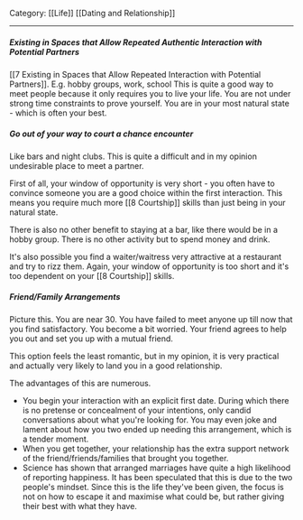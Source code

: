 Category: [[Life]] [[Dating and Relationship]]
___
##### Existing in Spaces that Allow Repeated Authentic Interaction with Potential Partners
[[7 Existing in Spaces that Allow Repeated Interaction with Potential Partners]]. 
E.g. hobby groups, work, school
This is quite a good way to meet people because it only requires you to live your life. You are not under strong time constraints to prove yourself. You are in your most natural state - which is often your best. 
##### Go out of your way to court a chance encounter
Like bars and night clubs. This is quite a difficult and in my opinion undesirable place to meet a partner. 

First of all, your window of opportunity is very short - you often have to convince someone you are a good choice within the first interaction. This means you require much more [[8 Courtship]] skills than just being in your natural state. 

There is also no other benefit to staying at a bar, like there would be in a hobby group. There is no other activity but to spend money and drink. 

It's also possible you find a waiter/waitress very attractive at a restaurant and try to rizz them. Again, your window of opportunity is too short and it's too dependent on your [[8 Courtship]] skills.
##### Friend/Family Arrangements
Picture this. You are near 30. You have failed to meet anyone up till now that you find satisfactory. You become a bit worried. Your friend agrees to help you out and set you up with a mutual friend. 

This option feels the least romantic, but in my opinion, it is very practical and actually very likely to land you in a good relationship. 

The advantages of this are numerous. 
- You begin your interaction with an explicit first date. During which there is no pretense or concealment of your intentions, only candid conversations about what you're looking for. You may even joke and lament about how you two ended up needing this arrangement, which is a tender moment. 
- When you get together, your relationship has the extra support network of the friend/friends/families that brought you together. 
- Science has shown that arranged marriages have quite a high likelihood of reporting happiness. It has been speculated that this is due to the two people's mindset. Since this is the life they've been given, the focus is not on how to escape it and maximise what could be, but rather giving their best with what they have. 